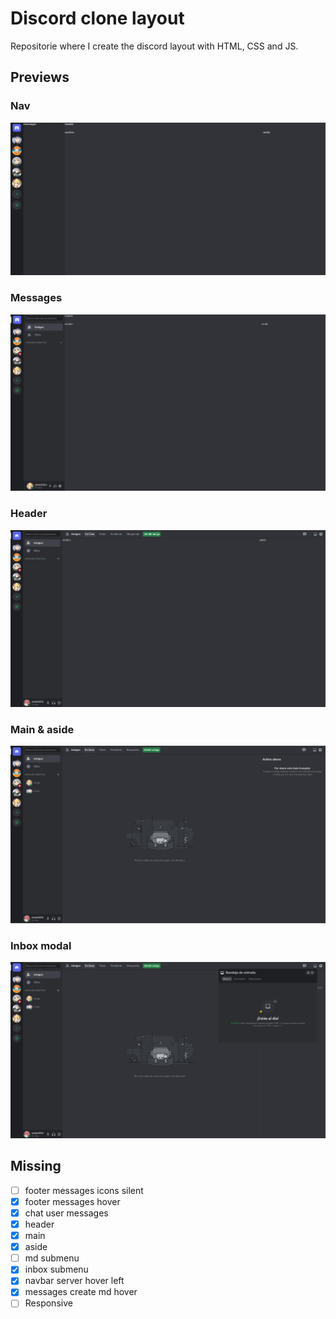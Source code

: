 # Discord clone layout

Repositorie where I create the discord layout with HTML, CSS and JS.

## Previews

### Nav

![Discord layout nav preview](./previews-gh/discord-layout-nav.png)

### Messages

![Discord layout messages preview](./previews-gh/discord-layout-messages.png)

### Header

![Discord layout header preview](./previews-gh/discord-layout-header.png)

### Main & aside

![Discord layout main aside preview](./previews-gh/discord-layout-main-aside.png)
 
### Inbox modal

![Discord layout inbox modal preview](./previews-gh/discord-layout-inbox-modal.png)

## Missing

* [ ] footer messages icons silent
* [x] footer messages hover
* [x] chat user messages
* [x] header
* [x] main
* [x] aside
* [ ] md submenu
* [x] inbox submenu
* [x] navbar server hover left
* [x] messages create md hover
* [ ] Responsive
